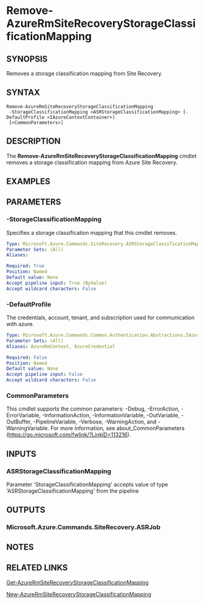 ﻿---
external help file: Microsoft.Azure.Commands.SiteRecovery.dll-Help.xml
Module Name: AzureRM.SiteRecovery
ms.assetid: 441478B4-1453-4A11-AD52-53ADB85E194F
online version:
schema: 2.0.0
content_git_url: https://github.com/Azure/azure-powershell/blob/preview/src/ResourceManager/SiteRecovery/Commands.SiteRecovery/help/Remove-AzureRmSiteRecoveryStorageClassificationMapping.md
original_content_git_url: https://github.com/Azure/azure-powershell/blob/preview/src/ResourceManager/SiteRecovery/Commands.SiteRecovery/help/Remove-AzureRmSiteRecoveryStorageClassificationMapping.md
---

# Remove-AzureRmSiteRecoveryStorageClassificationMapping

## SYNOPSIS
Removes a storage classification mapping from Site Recovery.

## SYNTAX

```
Remove-AzureRmSiteRecoveryStorageClassificationMapping
 -StorageClassificationMapping <ASRStorageClassificationMapping> [-DefaultProfile <IAzureContextContainer>]
 [<CommonParameters>]
```

## DESCRIPTION
The **Remove-AzureRmSiteRecoveryStorageClassificationMapping** cmdlet removes a storage classification mapping from Azure Site Recovery.

## EXAMPLES

## PARAMETERS

### -StorageClassificationMapping
Specifies a storage classification mapping that this cmdlet removes.

```yaml
Type: Microsoft.Azure.Commands.SiteRecovery.ASRStorageClassificationMapping
Parameter Sets: (All)
Aliases: 

Required: True
Position: Named
Default value: None
Accept pipeline input: True (ByValue)
Accept wildcard characters: False
```

### -DefaultProfile
The credentials, account, tenant, and subscription used for communication with azure.

```yaml
Type: Microsoft.Azure.Commands.Common.Authentication.Abstractions.IAzureContextContainer
Parameter Sets: (All)
Aliases: AzureRmContext, AzureCredential

Required: False
Position: Named
Default value: None
Accept pipeline input: False
Accept wildcard characters: False
```

### CommonParameters
This cmdlet supports the common parameters: -Debug, -ErrorAction, -ErrorVariable, -InformationAction, -InformationVariable, -OutVariable, -OutBuffer, -PipelineVariable, -Verbose, -WarningAction, and -WarningVariable. For more information, see about_CommonParameters (https://go.microsoft.com/fwlink/?LinkID=113216).

## INPUTS

### ASRStorageClassificationMapping
Parameter 'StorageClassificationMapping' accepts value of type 'ASRStorageClassificationMapping' from the pipeline

## OUTPUTS

### Microsoft.Azure.Commands.SiteRecovery.ASRJob

## NOTES

## RELATED LINKS

[Get-AzureRmSiteRecoveryStorageClassificationMapping](./Get-AzureRmSiteRecoveryStorageClassificationMapping.md)

[New-AzureRmSiteRecoveryStorageClassificationMapping](./New-AzureRmSiteRecoveryStorageClassificationMapping.md)
